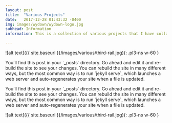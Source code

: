 ```yaml
---
layout: post
title:  "Various Projects"
date:   2017-12-28 01:43:32 -0400
img: images/wydown/wydown-logo.jpg
subhead: Information
information: This is a collection of various projects that I have collated in no particular order. They are included here because, in some form or another, they informed and helped shape my growth as a designer.

---
```

<!--
![alt text]({{ site.baseurl }}/images/various/third-rail.jpg){: .cf .dib .w-two-third-ns .ba .b--white-20 } -->


<div class="flex flex-column flex-row-l" markdown="1">
![alt text]({{ site.baseurl }}/images/various/third-rail.jpg){: .pl3-ns w-60 }
<p class="pr3-ns w-50-l w-100">
You’ll find this post in your `_posts` directory. Go ahead and edit it and re-build the site to see your changes. You can rebuild the site in many different ways, but the most common way is to run `jekyll serve`, which launches a web server and auto-regenerates your site when a file is updated. </p>

</div>

<!-- ~~~

~~~ -->


<div class="flex flex-column flex-row-l pb3-l pb6" markdown="1">
<p class="pr3-ns w-50-l w-100 order-1 order-2-l">
You’ll find this post in your `_posts` directory. Go ahead and edit it and re-build the site to see your changes. You can rebuild the site in many different ways, but the most common way is to run `jekyll serve`, which launches a web server and auto-regenerates your site when a file is updated. </p>

![alt text]({{ site.baseurl }}/images/various/third-rail.jpg){: .pl3-ns w-60 }
</div>
